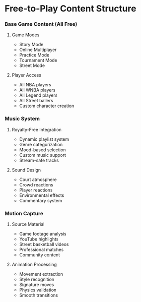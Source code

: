 # Free-to-Play Content Structure

### Base Game Content (All Free)
1. Game Modes
   - Story Mode
   - Online Multiplayer
   - Practice Mode
   - Tournament Mode
   - Street Mode

2. Player Access
   - All NBA players
   - All WNBA players
   - All Legend players
   - All Street ballers
   - Custom character creation

### Music System
1. Royalty-Free Integration
   - Dynamic playlist system
   - Genre categorization
   - Mood-based selection
   - Custom music support
   - Stream-safe tracks

2. Sound Design
   - Court atmosphere
   - Crowd reactions
   - Player reactions
   - Environmental effects
   - Commentary system

### Motion Capture
1. Source Material
   - Game footage analysis
   - YouTube highlights
   - Street basketball videos
   - Professional matches
   - Community content

2. Animation Processing
   - Movement extraction
   - Style recognition
   - Signature moves
   - Physics validation
   - Smooth transitions 